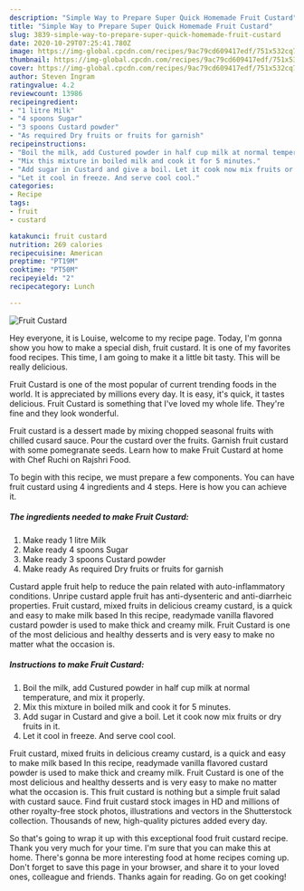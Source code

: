 ```yaml
---
description: "Simple Way to Prepare Super Quick Homemade Fruit Custard"
title: "Simple Way to Prepare Super Quick Homemade Fruit Custard"
slug: 3839-simple-way-to-prepare-super-quick-homemade-fruit-custard
date: 2020-10-29T07:25:41.780Z
image: https://img-global.cpcdn.com/recipes/9ac79cd609417edf/751x532cq70/fruit-custard-recipe-main-photo.jpg
thumbnail: https://img-global.cpcdn.com/recipes/9ac79cd609417edf/751x532cq70/fruit-custard-recipe-main-photo.jpg
cover: https://img-global.cpcdn.com/recipes/9ac79cd609417edf/751x532cq70/fruit-custard-recipe-main-photo.jpg
author: Steven Ingram
ratingvalue: 4.2
reviewcount: 13986
recipeingredient:
- "1 litre Milk"
- "4 spoons Sugar"
- "3 spoons Custard powder"
- "As required Dry fruits or fruits for garnish"
recipeinstructions:
- "Boil the milk, add Custured powder in half cup milk at normal temperature, and mix it properly."
- "Mix this mixture in boiled milk and cook it for 5 minutes."
- "Add sugar in Custard and give a boil. Let it cook now mix fruits or dry fruits in it."
- "Let it cool in freeze. And serve cool cool."
categories:
- Recipe
tags:
- fruit
- custard

katakunci: fruit custard 
nutrition: 269 calories
recipecuisine: American
preptime: "PT19M"
cooktime: "PT50M"
recipeyield: "2"
recipecategory: Lunch

---
```



![Fruit Custard](https://img-global.cpcdn.com/recipes/9ac79cd609417edf/751x532cq70/fruit-custard-recipe-main-photo.jpg)

Hey everyone, it is Louise, welcome to my recipe page. Today, I'm gonna show you how to make a special dish, fruit custard. It is one of my favorites food recipes. This time, I am going to make it a little bit tasty. This will be really delicious.

Fruit Custard is one of the most popular of current trending foods in the world. It is appreciated by millions every day. It is easy, it's quick, it tastes delicious. Fruit Custard is something that I've loved my whole life. They're fine and they look wonderful.

Fruit custard is a dessert made by mixing chopped seasonal fruits with chilled cusard sauce. Pour the custard over the fruits. Garnish fruit custard with some pomegranate seeds. Learn how to make Fruit Custard at home with Chef Ruchi on Rajshri Food.


To begin with this recipe, we must prepare a few components. You can have fruit custard using 4 ingredients and 4 steps. Here is how you can achieve it.

<!--inarticleads1-->

##### The ingredients needed to make Fruit Custard:

1. Make ready 1 litre Milk
1. Make ready 4 spoons Sugar
1. Make ready 3 spoons Custard powder
1. Make ready As required Dry fruits or fruits for garnish


Custard apple fruit help to reduce the pain related with auto-inflammatory conditions. Unripe custard apple fruit has anti-dysenteric and anti-diarrheic properties. Fruit custard, mixed fruits in delicious creamy custard, is a quick and easy to make milk based In this recipe, readymade vanilla flavored custard powder is used to make thick and creamy milk. Fruit Custard is one of the most delicious and healthy desserts and is very easy to make no matter what the occasion is. 

<!--inarticleads2-->

##### Instructions to make Fruit Custard:

1. Boil the milk, add Custured powder in half cup milk at normal temperature, and mix it properly.
1. Mix this mixture in boiled milk and cook it for 5 minutes.
1. Add sugar in Custard and give a boil. Let it cook now mix fruits or dry fruits in it.
1. Let it cool in freeze. And serve cool cool.


Fruit custard, mixed fruits in delicious creamy custard, is a quick and easy to make milk based In this recipe, readymade vanilla flavored custard powder is used to make thick and creamy milk. Fruit Custard is one of the most delicious and healthy desserts and is very easy to make no matter what the occasion is. This fruit custard is nothing but a simple fruit salad with custard sauce. Find fruit custard stock images in HD and millions of other royalty-free stock photos, illustrations and vectors in the Shutterstock collection. Thousands of new, high-quality pictures added every day. 

So that's going to wrap it up with this exceptional food fruit custard recipe. Thank you very much for your time. I'm sure that you can make this at home. There's gonna be more interesting food at home recipes coming up. Don't forget to save this page in your browser, and share it to your loved ones, colleague and friends. Thanks again for reading. Go on get cooking!
